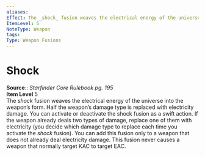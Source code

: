 ```yaml
---
aliases: 
Effect: The _shock_ fusion weaves the electrical energy of the universe into the weapon’s form. Half the weapon’s damage type is replaced with electricity damage. You can activate or deactivate the shock fusion as a swift action. If the weapon already deals two types of damage, replace one of them with electricity (you decide which damage type to replace each time you activate the _shock_ fusion). You can add this fusion only to a weapon that does not already deal electricity damage. This fusion never causes a weapon that normally target KAC to target EAC.
ItemLevel: 5
NoteType: Weapon
tags: 
Type: Weapon Fusions
---
```


# Shock

**Source**:: _Starfinder Core Rulebook pg. 195_  
**Item Level** 5  
The _shock_ fusion weaves the electrical energy of the universe into the weapon’s form. Half the weapon’s damage type is replaced with electricity damage. You can activate or deactivate the shock fusion as a swift action. If the weapon already deals two types of damage, replace one of them with electricity (you decide which damage type to replace each time you activate the _shock_ fusion). You can add this fusion only to a weapon that does not already deal electricity damage. This fusion never causes a weapon that normally target KAC to target EAC.
